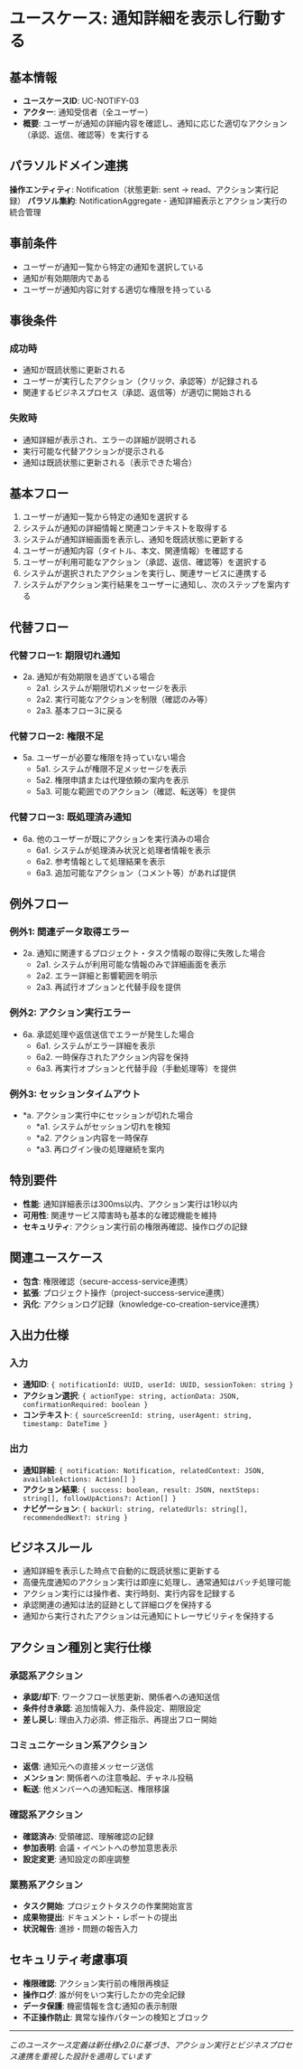 # ユースケース: 通知詳細を表示し行動する

## 基本情報
- **ユースケースID**: UC-NOTIFY-03
- **アクター**: 通知受信者（全ユーザー）
- **概要**: ユーザーが通知の詳細内容を確認し、通知に応じた適切なアクション（承認、返信、確認等）を実行する

## パラソルドメイン連携
**操作エンティティ**: Notification（状態更新: sent → read、アクション実行記録）
**パラソル集約**: NotificationAggregate - 通知詳細表示とアクション実行の統合管理

## 事前条件
- ユーザーが通知一覧から特定の通知を選択している
- 通知が有効期限内である
- ユーザーが通知内容に対する適切な権限を持っている

## 事後条件
### 成功時
- 通知が既読状態に更新される
- ユーザーが実行したアクション（クリック、承認等）が記録される
- 関連するビジネスプロセス（承認、返信等）が適切に開始される

### 失敗時
- 通知詳細が表示され、エラーの詳細が説明される
- 実行可能な代替アクションが提示される
- 通知は既読状態に更新される（表示できた場合）

## 基本フロー
1. ユーザーが通知一覧から特定の通知を選択する
2. システムが通知の詳細情報と関連コンテキストを取得する
3. システムが通知詳細画面を表示し、通知を既読状態に更新する
4. ユーザーが通知内容（タイトル、本文、関連情報）を確認する
5. ユーザーが利用可能なアクション（承認、返信、確認等）を選択する
6. システムが選択されたアクションを実行し、関連サービスに連携する
7. システムがアクション実行結果をユーザーに通知し、次のステップを案内する

## 代替フロー
### 代替フロー1: 期限切れ通知
- 2a. 通知が有効期限を過ぎている場合
  - 2a1. システムが期限切れメッセージを表示
  - 2a2. 実行可能なアクションを制限（確認のみ等）
  - 2a3. 基本フロー3に戻る

### 代替フロー2: 権限不足
- 5a. ユーザーが必要な権限を持っていない場合
  - 5a1. システムが権限不足メッセージを表示
  - 5a2. 権限申請または代理依頼の案内を表示
  - 5a3. 可能な範囲でのアクション（確認、転送等）を提供

### 代替フロー3: 既処理済み通知
- 6a. 他のユーザーが既にアクションを実行済みの場合
  - 6a1. システムが処理済み状況と処理者情報を表示
  - 6a2. 参考情報として処理結果を表示
  - 6a3. 追加可能なアクション（コメント等）があれば提供

## 例外フロー
### 例外1: 関連データ取得エラー
- 2a. 通知に関連するプロジェクト・タスク情報の取得に失敗した場合
  - 2a1. システムが利用可能な情報のみで詳細画面を表示
  - 2a2. エラー詳細と影響範囲を明示
  - 2a3. 再試行オプションと代替手段を提供

### 例外2: アクション実行エラー
- 6a. 承認処理や返信送信でエラーが発生した場合
  - 6a1. システムがエラー詳細を表示
  - 6a2. 一時保存されたアクション内容を保持
  - 6a3. 再実行オプションと代替手段（手動処理等）を提供

### 例外3: セッションタイムアウト
- *a. アクション実行中にセッションが切れた場合
  - *a1. システムがセッション切れを検知
  - *a2. アクション内容を一時保存
  - *a3. 再ログイン後の処理継続を案内

## 特別要件
- **性能**: 通知詳細表示は300ms以内、アクション実行は1秒以内
- **可用性**: 関連サービス障害時も基本的な確認機能を維持
- **セキュリティ**: アクション実行前の権限再確認、操作ログの記録

## 関連ユースケース
- **包含**: 権限確認（secure-access-service連携）
- **拡張**: プロジェクト操作（project-success-service連携）
- **汎化**: アクションログ記録（knowledge-co-creation-service連携）

## 入出力仕様

### 入力
- **通知ID**: `{ notificationId: UUID, userId: UUID, sessionToken: string }`
- **アクション選択**: `{ actionType: string, actionData: JSON, confirmationRequired: boolean }`
- **コンテキスト**: `{ sourceScreenId: string, userAgent: string, timestamp: DateTime }`

### 出力
- **通知詳細**: `{ notification: Notification, relatedContext: JSON, availableActions: Action[] }`
- **アクション結果**: `{ success: boolean, result: JSON, nextSteps: string[], followUpActions?: Action[] }`
- **ナビゲーション**: `{ backUrl: string, relatedUrls: string[], recommendedNext?: string }`

## ビジネスルール
- 通知詳細を表示した時点で自動的に既読状態に更新する
- 高優先度通知のアクション実行は即座に処理し、通常通知はバッチ処理可能
- アクション実行には操作者、実行時刻、実行内容を記録する
- 承認関連の通知は法的証跡として詳細ログを保持する
- 通知から実行されたアクションは元通知にトレーサビリティを保持する

## アクション種別と実行仕様

### 承認系アクション
- **承認/却下**: ワークフロー状態更新、関係者への通知送信
- **条件付き承認**: 追加情報入力、条件設定、期限設定
- **差し戻し**: 理由入力必須、修正指示、再提出フロー開始

### コミュニケーション系アクション
- **返信**: 通知元への直接メッセージ送信
- **メンション**: 関係者への注意喚起、チャネル投稿
- **転送**: 他メンバーへの通知転送、権限移譲

### 確認系アクション
- **確認済み**: 受領確認、理解確認の記録
- **参加表明**: 会議・イベントへの参加意思表示
- **設定変更**: 通知設定の即座調整

### 業務系アクション
- **タスク開始**: プロジェクトタスクの作業開始宣言
- **成果物提出**: ドキュメント・レポートの提出
- **状況報告**: 進捗・問題の報告入力

## セキュリティ考慮事項
- **権限確認**: アクション実行前の権限再検証
- **操作ログ**: 誰が何をいつ実行したかの完全記録
- **データ保護**: 機密情報を含む通知の表示制限
- **不正操作防止**: 異常な操作パターンの検知とブロック

---
*このユースケース定義は新仕様v2.0に基づき、アクション実行とビジネスプロセス連携を重視した設計を適用しています*